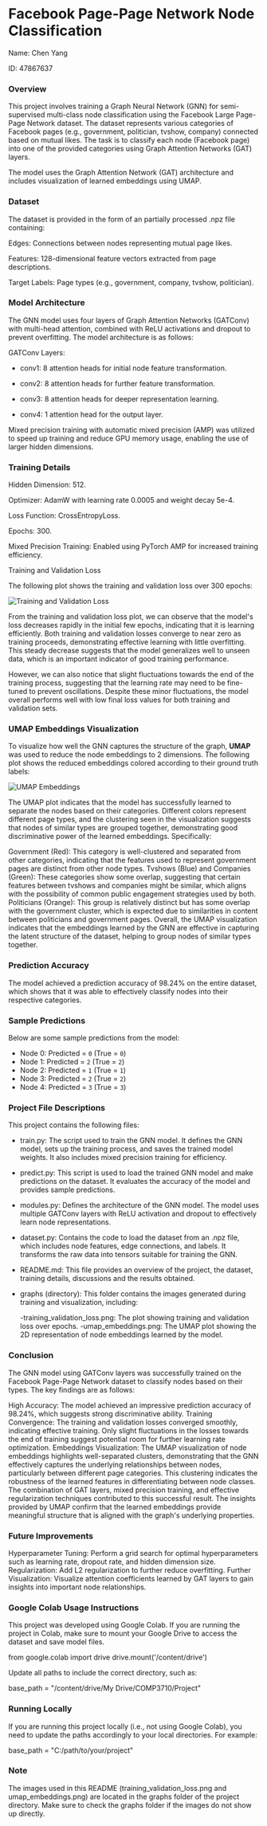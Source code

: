 # Facebook Page-Page Network Node Classification

Name: Chen Yang

ID: 47867637


### Overview

This project involves training a Graph Neural Network (GNN) for semi-supervised multi-class node classification using the Facebook Large Page-Page Network dataset. The dataset represents various categories of Facebook pages (e.g., government, politician, tvshow, company) connected based on mutual likes. The task is to classify each node (Facebook page) into one of the provided categories using Graph Attention Networks (GAT) layers.

The model uses the Graph Attention Network (GAT) architecture and includes visualization of learned embeddings using UMAP.


### Dataset

The dataset is provided in the form of an partially processed .npz file containing:

Edges: Connections between nodes representing mutual page likes.

Features: 128-dimensional feature vectors extracted from page descriptions.

Target Labels: Page types (e.g., government, company, tvshow, politician).

### Model Architecture

The GNN model uses four layers of Graph Attention Networks (GATConv) with multi-head attention, combined with ReLU activations and dropout to prevent overfitting. The model architecture is as follows:

GATConv Layers:

- conv1: 8 attention heads for initial node feature transformation.

- conv2: 8 attention heads for further feature transformation.

- conv3: 8 attention heads for deeper representation learning.

- conv4: 1 attention head for the output layer.

Mixed precision training with automatic mixed precision (AMP) was utilized to speed up training and reduce GPU memory usage, enabling the use of larger hidden dimensions.

### Training Details

Hidden Dimension: 512.

Optimizer: AdamW with learning rate 0.0005 and weight decay 5e-4.

Loss Function: CrossEntropyLoss.

Epochs: 300.

Mixed Precision Training: Enabled using PyTorch AMP for increased training efficiency.

Training and Validation Loss

The following plot shows the training and validation loss over 300 epochs:

![Training and Validation Loss](graphs/training_validation_loss.png)

From the training and validation loss plot, we can observe that the model's loss decreases rapidly in the initial few epochs, indicating that it is learning efficiently. Both training and validation losses converge to near zero as training proceeds, demonstrating effective learning with little overfitting. This steady decrease suggests that the model generalizes well to unseen data, which is an important indicator of good training performance.

However, we can also notice that slight fluctuations towards the end of the training process, suggesting that the learning rate may need to be fine-tuned to prevent oscillations. Despite these minor fluctuations, the model overall performs well with low final loss values for both training and validation sets.

### UMAP Embeddings Visualization
To visualize how well the GNN captures the structure of the graph, **UMAP** was used to reduce the node embeddings to 2 dimensions. The following plot shows the reduced embeddings colored according to their ground truth labels:

![UMAP Embeddings](graphs/umap_embeddings.png)

The UMAP plot indicates that the model has successfully learned to separate the nodes based on their categories. Different colors represent different page types, and the clustering seen in the visualization suggests that nodes of similar types are grouped together, demonstrating good discriminative power of the learned embeddings. Specifically:

Government (Red): This category is well-clustered and separated from other categories, indicating that the features used to represent government pages are distinct from other node types.
Tvshows (Blue) and Companies (Green): These categories show some overlap, suggesting that certain features between tvshows and companies might be similar, which aligns with the possibility of common public engagement strategies used by both.
Politicians (Orange): This group is relatively distinct but has some overlap with the government cluster, which is expected due to similarities in content between politicians and government pages.
Overall, the UMAP visualization indicates that the embeddings learned by the GNN are effective in capturing the latent structure of the dataset, helping to group nodes of similar types together.

### Prediction Accuracy
The model achieved a prediction accuracy of 98.24% on the entire dataset, which shows that it was able to effectively classify nodes into their respective categories.

### Sample Predictions
Below are some sample predictions from the model:

- Node 0: Predicted = `0` (True = `0`)
- Node 1: Predicted = `2` (True = `2`)
- Node 2: Predicted = `1` (True = `1`)
- Node 3: Predicted = `2` (True = `2`)
- Node 4: Predicted = `3` (True = `3`)


### Project File Descriptions
This project contains the following files:

- train.py: The script used to train the GNN model. It defines the GNN model, sets up the training process, and saves the trained model weights. It also includes mixed precision training for efficiency.

- predict.py: This script is used to load the trained GNN model and make predictions on the dataset. It evaluates the accuracy of the model and provides sample predictions.

- modules.py: Defines the architecture of the GNN model. The model uses multiple GATConv layers with ReLU activation and dropout to effectively learn node representations.

- dataset.py: Contains the code to load the dataset from an .npz file, which includes node features, edge connections, and labels. It transforms the raw data into tensors suitable for training the GNN.

- README.md: This file provides an overview of the project, the dataset, training details, discussions and the results obtained.

- graphs (directory): This folder contains the images generated during training and visualization, including:

  -training_validation_loss.png: The plot showing training and validation loss over epochs.
  -umap_embeddings.png: The UMAP plot showing the 2D representation of node embeddings learned by the model.

### Conclusion
The GNN model using GATConv layers was successfully trained on the Facebook Page-Page Network dataset to classify nodes based on their types. The key findings are as follows:

High Accuracy: The model achieved an impressive prediction accuracy of 98.24%, which suggests strong discriminative ability.
Training Convergence: The training and validation losses converged smoothly, indicating effective training. Only slight fluctuations in the losses towards the end of training suggest potential room for further learning rate optimization.
Embeddings Visualization: The UMAP visualization of node embeddings highlights well-separated clusters, demonstrating that the GNN effectively captures the underlying relationships between nodes, particularly between different page categories. This clustering indicates the robustness of the learned features in differentiating between node classes.
The combination of GAT layers, mixed precision training, and effective regularization techniques contributed to this successful result. The insights provided by UMAP confirm that the learned embeddings provide meaningful structure that is aligned with the graph's underlying properties.

### Future Improvements
Hyperparameter Tuning: Perform a grid search for optimal hyperparameters such as learning rate, dropout rate, and hidden dimension size.
Regularization: Add L2 regularization to further reduce overfitting.
Further Visualization: Visualize attention coefficients learned by GAT layers to gain insights into important node relationships.

### Google Colab Usage Instructions
This project was developed using Google Colab. If you are running the project in Colab, make sure to mount your Google Drive to access the dataset and save model files.

from google.colab import drive
drive.mount('/content/drive')

Update all paths to include the correct directory, such as:

base_path = "/content/drive/My Drive/COMP3710/Project"

### Running Locally
If you are running this project locally (i.e., not using Google Colab), you need to update the paths accordingly to your local directories. For example:

base_path = "C:/path/to/your/project"

### Note
The images used in this README (training_validation_loss.png and umap_embeddings.png) are located in the graphs folder of the project directory. Make sure to check the graphs folder if the images do not show up directly.
